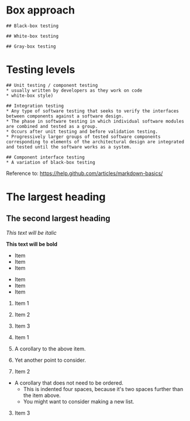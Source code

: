# Box approach

	## Black-box testing

	## White-box testing

	## Gray-box testing

# Testing levels

	## Unit testing / component testing
	* usually written by developers as they work on code
	* white-box style)

	## Integration testing
	* Any type of software testing that seeks to verify the interfaces between components against a software design.
	* The phase in software testing in which individual software modules are combined and tested as a group. 
	* Occurs after unit testing and before validation testing.
	* Progressively larger groups of tested software components corresponding to elements of the architectural design are integrated and tested until the software works as a system.

	## Component interface testing 
	* A variation of black-box testing





Reference to: https://help.github.com/articles/markdown-basics/

# The largest heading

## The second largest heading

*This text will be italic*

**This text will be bold**

* Item
* Item
* Item

- Item
- Item
- Item

1. Item 1
2. Item 2
3. Item 3

1. Item 1
  1. A corollary to the above item.
  2. Yet another point to consider.
2. Item 2
  * A corollary that does not need to be ordered.
    * This is indented four spaces, because it's two spaces further than the item above.
    * You might want to consider making a new list.
3. Item 3